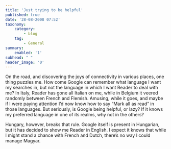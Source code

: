 ```yaml
---
title: 'Just trying to be helpful'
published: true
date: '28-08-2008 07:52'
taxonomy:
    category:
        - blog
    tag:
        - General
summary:
    enabled: '1'
subhead: " "
header_image: '0'
---
```


On the road, and discovering the joys of connectivity in various places, one thing puzzles me. How come Google can remember what language I want my searches in, but not the language in which I want Reader to deal with me? In Italy, Reader has gone all Italian on me, while in Belgium it veered randomly between French and Flemish. Amusing, while it goes, and maybe if I were paying attention I’d now know how to say “Mark all as read” in those languages. But seriously, is Google being helpful, or lazy? If it knows my preferred language in one of its realms, why not in the others?

Hungary, however, breaks that rule. Google itself is present in Hungarian, but it has decided to show me Reader in English. I expect it knows that while I might stand a chance with French and Dutch, there’s no way I could manage Magyar.
